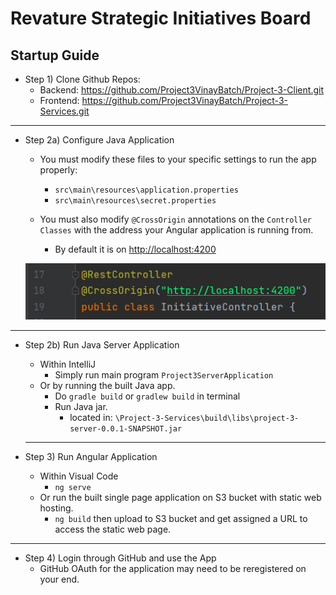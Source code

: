 # Revature Strategic Initiatives Board

## Startup Guide

* Step 1) Clone Github Repos:
  * Backend: <https://github.com/Project3VinayBatch/Project-3-Client.git>
  * Frontend: <https://github.com/Project3VinayBatch/Project-3-Services.git>
  
---

* Step 2a) Configure Java Application
  * You must modify these files to your specific settings to run the app properly:
    * `src\main\resources\application.properties`
    * `src\main\resources\secret.properties`

  * You must also modify `@CrossOrigin` annotations on the `Controller Classes` with the address your Angular application is running from.
    * By default it is on <http://localhost:4200>
  
  ![](./images/controller.png)

---

* Step 2b) Run Java Server Application
  * Within IntelliJ
    * Simply run main program `Project3ServerApplication`
  * Or by running the built Java app.
    * Do `gradle build` or `gradlew build` in terminal
    * Run Java jar.
      * located in: `\Project-3-Services\build\libs\project-3-server-0.0.1-SNAPSHOT.jar` 
 
  ---

* Step 3) Run Angular Application
  * Within Visual Code
    * `ng serve`
  * Or run the built single page application on S3 bucket with static web hosting.
    * `ng build` then upload to S3 bucket and get assigned a URL to access the static web page.

---

* Step 4) Login through GitHub and use the App
  * GitHub OAuth for the application may need to be reregistered on your end.
  
